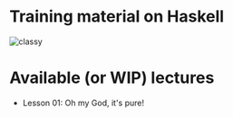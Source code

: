 Training material on Haskell
============================

![classy](http://www.willamette.edu/~fruehr/logos/PNGs/WithClass.png)

# Available (or WIP) lectures

* Lesson 01: Oh my God, it's pure!
